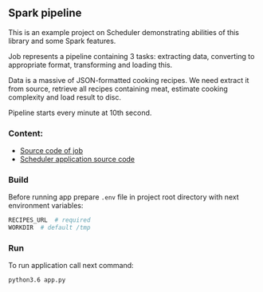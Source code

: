 ## Spark pipeline

This is an example project on Scheduler demonstrating abilities of this library and some Spark features.

Job represents a pipeline containing 3 tasks: extracting data, converting to appropriate format,
transforming and loading this.

Data is a massive of JSON-formatted cooking recipes. We need extract it from source, 
retrieve all recipes containing meat, estimate cooking complexity and load result to disc.

Pipeline starts every minute at 10th second.

### Content:
* [Source code of job](jobs/meat_recipes.py)
* [Scheduler application source code](app.py)

### Build

Before running app prepare `.env` file in project root directory with next environment variables:

```bash
RECIPES_URL  # required
WORKDIR  # default /tmp 
```

### Run

To run application call next command:

```bash
python3.6 app.py
```